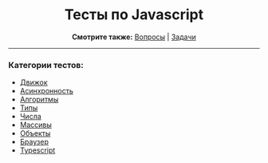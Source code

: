 <div align="center">

<h1>Тесты по Javascript</h1>

<b>Смотрите также:</b>
<a href="https://github.com/dollaween/javascript-questions">Вопросы</a> | <a href="https://github.com/dollaween/javascript-tasks">Задачи</a>

</div>

---

### Категории тестов:
* [Движок](./engine.md)
* [Асинхронность](./async.md)
* [Алгоритмы](./algorithms.md)
* [Типы](./types.md)
* [Числа](./numbers.md)
* [Массивы](./arrays.md)
* [Объекты](./objects.md)
* [Браузер](./browser.md)
* [Typescript](./typescript.md)
